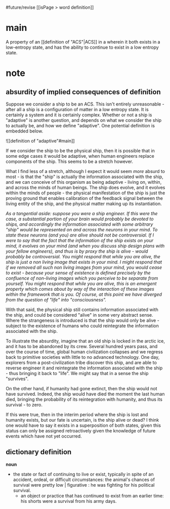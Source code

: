 #future/revise 
[[isPage > word definition]]

# main
A property of an [[definition of "ACS"|ACS]] in a wherein it both exists in a low-entropy state, and has the ability to continue to exist in a low entropy state.

# note
## absurdity of implied consequences of definition
Suppose we consider a ship to be an ACS. This isn't entirely unreasonable - after all a ship is a configuration of matter in a low entropy state. It is certainly a system and it is certainly complex. Whether or not a ship is "adaptive" is another question, and depends on what we consider the ship to actually be, and how we define "adaptive". One potential definition is embedded below.

![[definition of "adaptive"#main]]

If we consider the ship to be the physical ship, then it is possible that in some edge cases it would be adaptive, when human engineers replace components of the ship. This seems to be a stretch however.

What I find less of a stretch, although I expect it would seem *more* absurd to most - is that the "ship" is actually the information associated with the ship, and we can conceive of this organism as being adaptive - living on, within, and across the minds of human beings. The ship does evolve, and it evolves within the minds of people - the physical manifestation of the ship is just the proving ground that enables calibration of the feedback signal between the living entity of the ship, and the physical matter making up its instantiation.

*As a tangential aside: suppose you were a ship engineer. If this were the case, a substantial portion of your brain would probably be devoted to ships, and accordingly the information associated with some arbitrary "ship" would be represented on and across the neurons in your mind. To state these neurons (and you) are alive should not be controversial. If I were to say that the fact that the information of the ship exists on your mind, it evolves on your mind (and when you discuss ship design plans with your fellow engineers), and thus is by proxy the ship is alive - would probably be controversial. You might respond that while you are alive, the ship is just a non living image that exists in your mind. I might respond that if we removed all such non living images from your mind, you would cease to exist - because your sense of existence is defined precisely by the confluence of non-living images which you perceive to be separate from yourself. You might respond that while you are alive, this is an emergent property which comes about by way of the interaction of these images within the framework that is you. Of course, at this point we have diverged from the question of "life" into "consciousness".* 

With that said, the physical ship still contains information associated with the ship, and could be considered "alive" in some very abstract sense. Where the strangeness is introduced is that the ship would only be alive - subject to the existence of humans who could reintegrate the information associated with the ship.

To illustrate the absurdity, imagine that an old ship is locked in the arctic ice, and it has to be abandoned by its crew. Several hundred years pass, and over the course of time, global human civilization collapses and we regress back to primitive societies with little to no advanced technology. One day, explorers from a post-civilization tribe discover this ship, and are able to reverse engineer it and reintegrate the information associated with the ship - thus bringing it back to "life". We might say that in a sense the ship "survives".

On the other hand, if humanity had gone extinct, then the ship would not have survived. Indeed, the ship would have died the moment the last human died, bringing the probability of its reintegration with humanity, and thus its survival - to zero.

If this were true, then in the interim period where the ship is lost and humanity exists, but our fate is uncertain, is the ship alive or dead? I think one would have to say it exists in a superposition of both states, given this status can only be assigned retroactively given the knowledge of future events which have not yet occurred.

## dictionary definition
**noun**
- the state or fact of continuing to live or exist, typically in spite of an accident, ordeal, or difficult circumstances: the animal's chances of survival were pretty low | figurative : he was fighting for his political survival.
	- an object or practice that has continued to exist from an earlier time: his shorts were a survival from his army days.